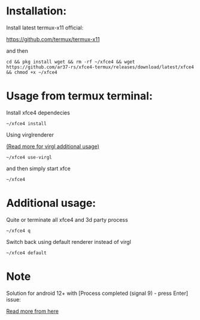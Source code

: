 # Installation:
Install latest termux-x11 official:

https://github.com/termux/termux-x11

and then
```
cd && pkg install wget && rm -rf ~/xfce4 && wget https://github.com/ar37-rs/xfce4-termux/releases/download/latest/xfce4 && chmod +x ~/xfce4
```
# Usage from termux terminal:
Install xfce4 dependecies
```
~/xfce4 install
```
Using virglrenderer

[(Read more for virgl additional usage)](https://github.com/ar37-rs/virgl-angle-termux)
```
~/xfce4 use-virgl
```
and then simply start xfce
```
~/xfce4
```
# Additional usage:
Quite or terminate all xfce4 and 3d party process
```
~/xfce4 q
```
Switch back using default renderer instead of virgl
```
~/xfce4 default
```
# Note
Solution for android 12+ with [Process completed (signal 9) - press Enter] issue:

[Read more from here](https://github.com/termux/termux-app/issues/2366)
